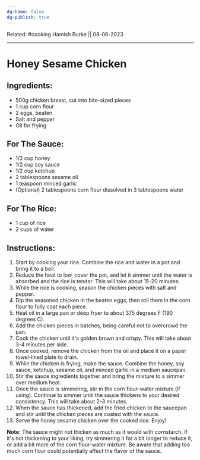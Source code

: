 ```yaml
---
dg-home: false
dg-publish: true
---
```

Related: #cooking
Hamish Burke || 08-06-2023
***

# Honey Sesame Chicken

## **Ingredients:**

- 500g chicken breast, cut into bite-sized pieces
- 1 cup corn flour
- 2 eggs, beaten
- Salt and pepper
- Oil for frying

## **For The Sauce:**

- 1/2 cup honey
- 1/2 cup soy sauce
- 1/2 cup ketchup
- 2 tablespoons sesame oil
- 1 teaspoon minced garlic
- (Optional) 2 tablespoons corn flour dissolved in 3 tablespoons water

## **For The Rice:**

- 1 cup of rice
- 2 cups of water

## **Instructions:**

1. Start by cooking your rice. Combine the rice and water in a pot and bring it to a boil. 
2. Reduce the heat to low, cover the pot, and let it simmer until the water is absorbed and the rice is tender. This will take about 15-20 minutes.
3. While the rice is cooking, season the chicken pieces with salt and pepper.
4. Dip the seasoned chicken in the beaten eggs, then roll them in the corn flour to fully coat each piece.
5. Heat oil in a large pan or deep fryer to about 375 degrees F (190 degrees C).
6. Add the chicken pieces in batches, being careful not to overcrowd the pan.
7. Cook the chicken until it's golden brown and crispy. This will take about 3-4 minutes per side.
8. Once cooked, remove the chicken from the oil and place it on a paper towel-lined plate to drain.
9. While the chicken is frying, make the sauce. Combine the honey, soy sauce, ketchup, sesame oil, and minced garlic in a medium saucepan.
10. Stir the sauce ingredients together and bring the mixture to a simmer over medium heat.
11. Once the sauce is simmering, stir in the corn flour-water mixture (if using). Continue to simmer until the sauce thickens to your desired consistency. This will take about 2-3 minutes.
12. When the sauce has thickened, add the fried chicken to the saucepan and stir until the chicken pieces are coated with the sauce.
13. Serve the honey sesame chicken over the cooked rice. Enjoy!

**Note:** The sauce might not thicken as much as it would with cornstarch. If it's not thickening to your liking, try simmering it for a bit longer to reduce it, or add a bit more of the corn flour-water mixture. Be aware that adding too much corn flour could potentially affect the flavor of the sauce.
